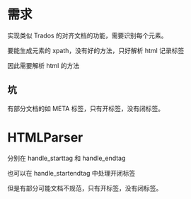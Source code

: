 # 需求
实现类似 Trados 的对齐文档的功能，需要识别每个元素。

要能生成元素的 xpath，没有好的方法，只好解析 html 记录标签

因此需要解析 html 的方法

## 坑
有部分文档的如 META 标签，只有开标签，没有闭标签。

# HTMLParser
分别在 handle_starttag 和 handle_endtag

也可以在 handle_startendtag 中处理开闭标签

但是有部分可能文档不规范，只有开标签，没有闭标签。